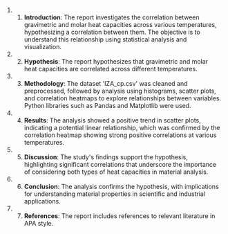 1. 1. **Introduction**: The report investigates the correlation between gravimetric and molar heat capacities across various temperatures, hypothesizing a correlation between them. The objective is to understand this relationship using statistical analysis and visualization.
2. 2. **Hypothesis**: The report hypothesizes that gravimetric and molar heat capacities are correlated across different temperatures.
3. 3. **Methodology**: The dataset 'IZA_cp.csv' was cleaned and preprocessed, followed by analysis using histograms, scatter plots, and correlation heatmaps to explore relationships between variables. Python libraries such as Pandas and Matplotlib were used.
4. 4. **Results**: The analysis showed a positive trend in scatter plots, indicating a potential linear relationship, which was confirmed by the correlation heatmap showing strong positive correlations at various temperatures.
5. 5. **Discussion**: The study's findings support the hypothesis, highlighting significant correlations that underscore the importance of considering both types of heat capacities in material analysis.
6. 6. **Conclusion**: The analysis confirms the hypothesis, with implications for understanding material properties in scientific and industrial applications.
7. 7. **References**: The report includes references to relevant literature in APA style.
